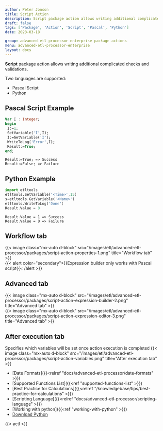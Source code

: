 ```yaml
---
author: Peter Jonson
title: Script Action
description: Script package action allows writing additional complicated checks and validations.
draft: false
tags: ['Package', 'Action', 'Script', 'Pascal', 'Python']
date: 2023-03-18

group: advanced-etl-processor-enterprise-package-actions
menu: advanced-etl-processor-enterprise
layout: docs
---
```


**Script** package action allows writing additional complicated checks and validations.

Two languages are supported:

- Pascal Script
- Python

## Pascal Script Example

```pascal
Var I : Integer;
begin
 I:=1;
 SetVariable('I',I);
 I:=GetVariable('I');
 WriteToLog('Error',I);
 Result:=True;
end;
```

```
Result:=True; => Success
Result:=False; => Failure
```

## Python Example

```python
import etltools
etltools.SetVariable('<Time>',15)
s=etltools.GetVariable('<Name>')
etltools.WriteToLog('Done')
Result.Value = 0
```

```
Result.Value = 1 => Success
Result.Value = 0 => Failure
```

## Workflow tab

{{< image class="mx-auto d-block"  src="/images/etl/advanced-etl-processor/packages/script-action-properties-1.png" title="Workflow tab" >}}
\
{{< alert color="secondary">}}Expression builder only works with Pascal script{{< /alert >}}

## Advanced tab

{{< image class="mx-auto d-block"  src="/images/etl/advanced-etl-processor/packages/script-action-expression-builder-2.png" title="Advanced tab" >}}
\
{{< image class="mx-auto d-block"  src="/images/etl/advanced-etl-processor/packages/script-action-expression-editor-3.png" title="Advanced tab" >}}

## After execution tab

Specifies which variables will be set once action execution is completed
{{< image class="mx-auto d-block"  src="/images/etl/advanced-etl-processor/packages/script-action-variables.png" title="After execution tab" >}}

- [Date Formats]({{<relref "docs/advanced-etl-processor/date-formats" >}})
- [Supported Functions List]({{<ref "supported-functions-list" >}})
- [Best Practice for Calculations]({{<relref "/knowledgebase/tips/best-practice-for-calculations" >}})
- [Scripting Language]({{<relref "docs/advanced-etl-processor/scripting-language" >}})
- [Working with python]({{<ref "working-with-python" >}})
- [Download Python](https://www.python.org/downloads)

{{< aetl >}}
